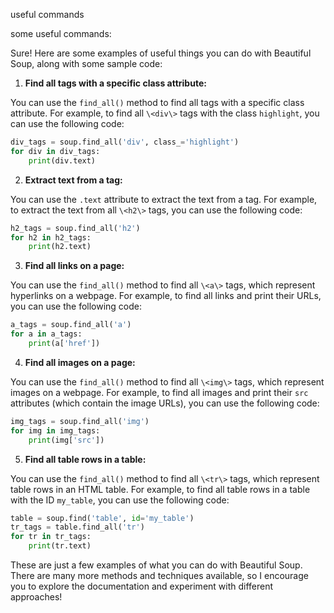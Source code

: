 useful commands 

some useful commands: 

Sure! Here are some examples of useful things you can do with Beautiful Soup, along with some sample code:

1. **Find all tags with a specific class attribute:**

You can use the `find_all()` method to find all tags with a specific class attribute. For example, to find all `\<div\>` tags with the class `highlight`, you can use the following code:

```python
div_tags = soup.find_all('div', class_='highlight')
for div in div_tags:
    print(div.text)
```

2. **Extract text from a tag:**

You can use the `.text` attribute to extract the text from a tag. For example, to extract the text from all `\<h2\>` tags, you can use the following code:

```python
h2_tags = soup.find_all('h2')
for h2 in h2_tags:
    print(h2.text)
```

3. **Find all links on a page:**

You can use the `find_all()` method to find all `\<a\>` tags, which represent hyperlinks on a webpage. For example, to find all links and print their URLs, you can use the following code:

```python
a_tags = soup.find_all('a')
for a in a_tags:
    print(a['href'])
```

4. **Find all images on a page:**

You can use the `find_all()` method to find all `\<img\>` tags, which represent images on a webpage. For example, to find all images and print their `src` attributes (which contain the image URLs), you can use the following code:

```python
img_tags = soup.find_all('img')
for img in img_tags:
    print(img['src'])
```

5. **Find all table rows in a table:**

You can use the `find_all()` method to find all `\<tr\>` tags, which represent table rows in an HTML table. For example, to find all table rows in a table with the ID `my_table`, you can use the following code:

```python
table = soup.find('table', id='my_table')
tr_tags = table.find_all('tr')
for tr in tr_tags:
    print(tr.text)
```

These are just a few examples of what you can do with Beautiful Soup. There are many more methods and techniques available, so I encourage you to explore the documentation and experiment with different approaches!
